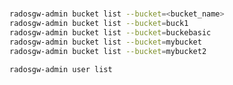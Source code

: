 # **[](https://docs.ceph.com/en/latest/man/8/radosgw-admin/)**

```bash
radosgw-admin bucket list --bucket=<bucket_name>
radosgw-admin bucket list --bucket=buck1
radosgw-admin bucket list --bucket=buckebasic
radosgw-admin bucket list --bucket=mybucket
radosgw-admin bucket list --bucket=mybucket2

radosgw-admin user list

```
